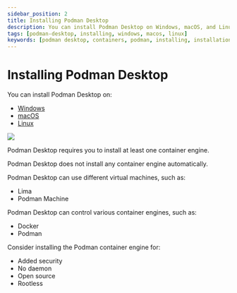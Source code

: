 ```yaml
---
sidebar_position: 2
title: Installing Podman Desktop
description: You can install Podman Desktop on Windows, macOS, and Linux.
tags: [podman-desktop, installing, windows, macos, linux]
keywords: [podman desktop, containers, podman, installing, installation, windows, macos, linux]
---
```


# Installing Podman Desktop

You can install Podman Desktop on:

- [Windows](./installation/windows-install)
- [macOS](./installation/macos-install)
- [Linux](./installation/linux-install)

[![](https://mermaid.ink/img/pako:eNqNVG1vmzAQ_iuWpyiblFUESkL5uERrpSZd10yTNvHF4INYAV9kjjQsyn-fIaUJ096-wPnueZ570dkHnqAEHvLB4BBpxpRWFLLWZGyYY7aAHeTDkA0lxFU2HL1EaA0FNO5YlND3fhVGiTiHcvgqZENbowph6hnmaBremyD2k3TSUc-IL7CnMypJkgtICQlq2ZdJg7H0LjAEhlQPIqfuOE1_J_MBjQRzRjqOcwFLUdNHUai8boJLeyrBGEHDE-LY_OznOBhEmlQBudLQWJQDWwGR0hmrtqzGyjDQO2VQF6CJPStas0eUhdBsDuWGcBtpS2jAD0DPaDaWekoSskeD-zrSszViCScxK0WVyFkhkrXNacWzNvULoVXuTk8g2Z0g9mkLerVWKbEFJiLvwgs7885-EKR2wN6itm5d7d_1s9qZkbB5zF_zzTHZgOkz76sYjAaCkklVklFxRQpfKfdKy85e2gXcWPify18JLWPcd4BzwJb9j2aXKjH4v-BvXeVN46nK-i0ZyNpOoOw3zu6q-NfaP1ei7ny3ii4Qt4iZXZbZ62SfTrJ1r4iXXDUf8QJMIZS097W9WRFvb1zEQ2vahd5E3O6jxYmKcFXrhIdkKhjxaisFwVyJzIiCh6nIS-sFqQjN8vQAtO_AiG-F5uGB73n43vOuvKnv-r4fXE_Hk2DEax56N9dXzk0w9a-DwA3Grn8c8R-IVnR85UxvfMcNJt7Uc1x3MmnVvrfBpozjT6SPZ-E?type=png)](https://mermaid.live/edit#pako:eNqNVG1vmzAQ_iuWpyiblFUESkL5uERrpSZd10yTNvHF4INYAV9kjjQsyn-fIaUJ096-wPnueZ570dkHnqAEHvLB4BBpxpRWFLLWZGyYY7aAHeTDkA0lxFU2HL1EaA0FNO5YlND3fhVGiTiHcvgqZENbowph6hnmaBremyD2k3TSUc-IL7CnMypJkgtICQlq2ZdJg7H0LjAEhlQPIqfuOE1_J_MBjQRzRjqOcwFLUdNHUai8boJLeyrBGEHDE-LY_OznOBhEmlQBudLQWJQDWwGR0hmrtqzGyjDQO2VQF6CJPStas0eUhdBsDuWGcBtpS2jAD0DPaDaWekoSskeD-zrSszViCScxK0WVyFkhkrXNacWzNvULoVXuTk8g2Z0g9mkLerVWKbEFJiLvwgs7885-EKR2wN6itm5d7d_1s9qZkbB5zF_zzTHZgOkz76sYjAaCkklVklFxRQpfKfdKy85e2gXcWPify18JLWPcd4BzwJb9j2aXKjH4v-BvXeVN46nK-i0ZyNpOoOw3zu6q-NfaP1ei7ny3ii4Qt4iZXZbZ62SfTrJ1r4iXXDUf8QJMIZS097W9WRFvb1zEQ2vahd5E3O6jxYmKcFXrhIdkKhjxaisFwVyJzIiCh6nIS-sFqQjN8vQAtO_AiG-F5uGB73n43vOuvKnv-r4fXE_Hk2DEax56N9dXzk0w9a-DwA3Grn8c8R-IVnR85UxvfMcNJt7Uc1x3MmnVvrfBpozjT6SPZ-E)

<!--
https://mermaid.live/edit#pako:eNqNVG1vmzAQ_iuWpyiblFUESkL5uERrpSZd10yTNvHF4INYAV9kjjQsyn-fIaUJ096-wPnueZ570dkHnqAEHvLB4BBpxpRWFLLWZGyYY7aAHeTDkA0lxFU2HL1EaA0FNO5YlND3fhVGiTiHcvgqZENbowph6hnmaBremyD2k3TSUc-IL7CnMypJkgtICQlq2ZdJg7H0LjAEhlQPIqfuOE1_J_MBjQRzRjqOcwFLUdNHUai8boJLeyrBGEHDE-LY_OznOBhEmlQBudLQWJQDWwGR0hmrtqzGyjDQO2VQF6CJPStas0eUhdBsDuWGcBtpS2jAD0DPaDaWekoSskeD-zrSszViCScxK0WVyFkhkrXNacWzNvULoVXuTk8g2Z0g9mkLerVWKbEFJiLvwgs7885-EKR2wN6itm5d7d_1s9qZkbB5zF_zzTHZgOkz76sYjAaCkklVklFxRQpfKfdKy85e2gXcWPify18JLWPcd4BzwJb9j2aXKjH4v-BvXeVN46nK-i0ZyNpOoOw3zu6q-NfaP1ei7ny3ii4Qt4iZXZbZ62SfTrJ1r4iXXDUf8QJMIZS097W9WRFvb1zEQ2vahd5E3O6jxYmKcFXrhIdkKhjxaisFwVyJzIiCh6nIS-sFqQjN8vQAtO_AiG-F5uGB73n43vOuvKnv-r4fXE_Hk2DEax56N9dXzk0w9a-DwA3Grn8c8R-IVnR85UxvfMcNJt7Uc1x3MmnVvrfBpozjT6SPZ-E

```mermaid
%%{
  init: {
    'logLevel': 'debug',
    'theme': 'base',
    'themeVariables': {
      'primaryColor': '#8b5cf6',
      'primaryTextColor': '#ccc',
      'secondaryColor': '#8f81d3',
      'tertiaryColor': '#d721ff',
      'secondaryBorderColor': '#000',
      'fontFamily': 'Montserrat'
    }
  }
}%%

title Setting up your environment with Podman Desktop
Set up Networking
    : Proxy
Choose your virtual machine engine
    : Podman
    : Red Hat OpenShift Local
    : Lima
    : Native (on Linux)
Choose your container engine
    : Podman
    : Docker
Choose your Kubernetes distribution
    : Kind
    : Minikube
    : Red Hat OpenShift Sandbox
    : OpenShift on Red Hat OpenShift Local
    : MicroShift on Red Hat OpenShift Local
    : Your Kube config
Choose your registries
    : Docker Hub
    : Red Hat Quay
    : GitHub
    : Google Container Registry
    : Your registry
``` -->

Podman Desktop requires you to install at least one container engine.

Podman Desktop does not install any container engine automatically.

Podman Desktop can use different virtual machines, such as:

- Lima
- Podman Machine

Podman Desktop can control various container engines, such as:

- Docker
- Podman

Consider installing the Podman container engine for:

- Added security
- No daemon
- Open source
- Rootless
